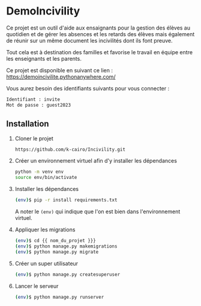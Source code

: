 # DemoIncivility

Ce projet est un outil d'aide aux ensaignants pour la gestion des élèves au quotidien et de gérer les absences et les 
retards des élèves mais également de réunir sur un même document les incivilités dont ils font preuve. 

Tout cela est à destination des familles et favorise le travail en équipe entre les enseignants et les parents.

Ce projet est disponible en suivant ce lien : https://demoincivilite.pythonanywhere.com/

Vous aurez besoin des identifiants suivants pour vous connecter :

   ```bash
   Identifiant : invite
   Mot de passe : guest2023
   ```

## Installation

1. Cloner le projet

    ```bash
   https://github.com/k-cairo/Incivility.git
    ```
   
2. Créer un environnement virtuel afin d'y installer les dépendances

    ```bash
    python -m venv env
    source env/bin/activate
     ```

3. Installer les dépendances

    ```bash
    (env)$ pip -r install requirements.txt
    ```
    A noter le ```(env)``` qui indique que l'on est bien dans l'environnement virtuel.


5. Appliquer les migrations

    ```bash
    (env)$ cd {{ nom_du_projet }}}
    (env)$ python manage.py makemigrations
    (env)$ python manage.py migrate
    ```

6. Créer un super utilisateur

    ```bash
    (env)$ python manage.py createsuperuser
    ```

7. Lancer le serveur

    ```bash
    (env)$ python manage.py runserver
    ```
